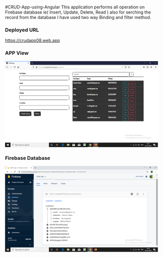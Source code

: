 #CRUD-App-using-Angular
This application performs all operation on Firebase database ie( Insert, Update, Delete, Read ) also for serching the record from the database I have used two way Binding and filter method.

### Deployed URL
https://crudapp08.web.app

### APP View
![](https://github.com/ashishrana080699/CRUD-App-using-Angular/blob/master/Screenshot/Screenshot.png)

### Firebase Database
![](https://github.com/ashishrana080699/CRUD-App-using-Angular/blob/master/Screenshot/Screenshot(1).png)
